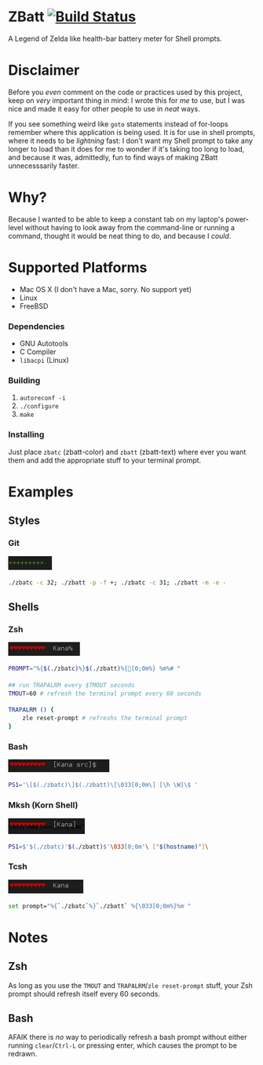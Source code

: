 ZBatt [![Build Status](https://drone.io/github.com/amagura/zelda-battery/status.png)](https://drone.io/github.com/amagura/zelda-battery/latest)
=============

A Legend of Zelda like health-bar battery meter for Shell prompts.

# Disclaimer
Before you _even_ comment on the code or practices used by this project, keep on _very_ important thing in mind: I wrote this for _me_ to use, but I was nice and made it easy for other people to use in _neat_ ways.

If you see something weird like `goto` statements instead of for-loops remember where this application is being used.  It is for use in shell prompts, where it needs to be _lightning_ fast: I don't want my Shell prompt to take any longer to load than it does for me to wonder if it's taking too long to load, and because it was, admittedly, fun to find ways of making ZBatt unnecesssarily faster.

# Why?
Because I wanted to be able to keep a constant tab on my laptop's power-level without having to look away from the command-line or running a command, thought it would be neat thing to do, and because I _could_.

# Supported Platforms

* Mac OS X (I don't have a Mac, sorry. No support yet)
* Linux
* FreeBSD

### Dependencies
* GNU Autotools
* C Compiler
* `libacpi` (Linux)

### Building
1. `autoreconf -i`
2. `./configure`
3. `make`

### Installing
Just place `zbatc` (zbatt-color) and `zbatt` (zbatt-text) where ever you want them and add the appropriate stuff to your terminal prompt.



# Examples

## Styles
### Git
![example of the git style](/example/git.jpg)
```bash
./zbatc -c 32; ./zbatt -p -f +; ./zbatc -c 31; ./zbatt -m -e -
```


## Shells

### Zsh
![example showing zelda-battery in a Zsh prompt](/example/zsh.jpg)
```bash
PROMPT="%{$(./zbatc)%}$(./zbatt)%{[0;0m%} %m%# "

## run TRAPALRM every $TMOUT seconds
TMOUT=60 # refresh the terminal prompt every 60 seconds

TRAPALRM () {
    zle reset-prompt # refreshs the terminal prompt
}
```


### Bash
![example showing zelda-battery in a Bash prompt](/example/bash.jpg)
```bash
PS1='\[$(./zbatc)\]$(./zbatt)\[\033[0;0m\] [\h \W]\$ '
```

### Mksh (Korn Shell)
![example showing zelda-battery in a Mksh prompt](/example/mksh.jpg)
```bash
PS1=$'$(./zbatc)'$(./zbatt)$'\033[0;0m'\ ["$(hostname)"]\
```

### Tcsh
![example showing zbatt in a tcsh prompt](/example/tcsh.jpg)
```bash
set prompt="%{`./zbatc`%}`./zbatt` %{\033[0;0m%}%m "
```

# Notes

## Zsh
As long as you use the `TMOUT` and `TRAPALRM`/`zle reset-prompt` stuff, your Zsh prompt should refresh itself every 60 seconds.

## Bash
AFAIK there is _no_ way to periodically refresh a bash prompt without either running `clear`/`Ctrl-L` or pressing enter, which causes the prompt to be redrawn.
